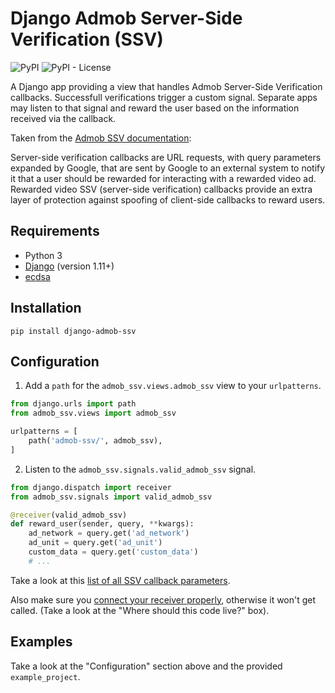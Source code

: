# Django Admob Server-Side Verification (SSV)

![PyPI](https://img.shields.io/pypi/v/django-admob-ssv)
![PyPI - License](https://img.shields.io/pypi/l/django-admob-ssv)

A Django app providing a view that handles Admob Server-Side Verification callbacks. Successfull verifications trigger a custom signal. Separate apps may listen to that signal and reward the user based on the information received via the callback.

Taken from the [Admob SSV documentation](https://developers.google.com/admob/android/rewarded-video-ssv):

Server-side verification callbacks are URL requests, with query parameters expanded by Google, that are sent by Google to an external system to notify it that a user should be rewarded for interacting with a rewarded video ad. Rewarded video SSV (server-side verification) callbacks provide an extra layer of protection against spoofing of client-side callbacks to reward users.

## Requirements

- Python 3
- [Django](https://pypi.org/project/Django/) (version 1.11+)
- [ecdsa](https://pypi.org/project/ecdsa/)

## Installation

```pip install django-admob-ssv```

## Configuration

1. Add a ```path``` for the ```admob_ssv.views.admob_ssv``` view to your ```urlpatterns```.

```python
from django.urls import path
from admob_ssv.views import admob_ssv

urlpatterns = [
    path('admob-ssv/', admob_ssv),
]
```

2. Listen to the ```admob_ssv.signals.valid_admob_ssv``` signal.

```python
from django.dispatch import receiver
from admob_ssv.signals import valid_admob_ssv

@receiver(valid_admob_ssv)
def reward_user(sender, query, **kwargs):
    ad_network = query.get('ad_network')
    ad_unit = query.get('ad_unit')
    custom_data = query.get('custom_data')
    # ...
```

Take a look at this [list of all SSV callback parameters](https://developers.google.com/admob/android/rewarded-video-ssv).

Also make sure you [connect your receiver properly](https://docs.djangoproject.com/en/2.2/topics/signals/#connecting-receiver-functions), otherwise it won't get called. (Take a look at the "Where should this code live?" box).

## Examples

Take a look at the "Configuration" section above and the provided ```example_project```.
